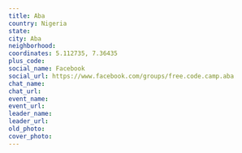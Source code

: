 ```yaml
---
title: Aba
country: Nigeria
state: 
city: Aba
neighborhood: 
coordinates: 5.112735, 7.36435
plus_code:
social_name: Facebook
social_url: https://www.facebook.com/groups/free.code.camp.aba
chat_name:
chat_url:
event_name:
event_url:
leader_name:
leader_url:
old_photo: 
cover_photo:
---
```

